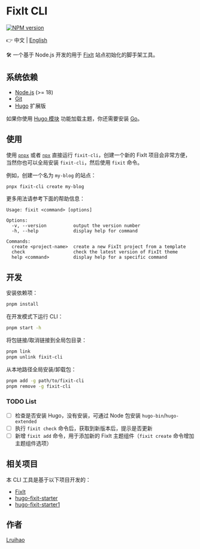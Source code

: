 # FixIt CLI

[![NPM version](https://img.shields.io/npm/v/fixit-cli.svg)](https://www.npmjs.com/package/fixit-cli)

👉 中文 | [English](README.en.md)

🛠️ 一个基于 Node.js 开发的用于 [FixIt](https://github.com/hugo-fixit/FixIt) 站点初始化的脚手架工具。

## 系统依赖

- [Node.js](https://nodejs.org/) (>= 18)
- [Git](https://git-scm.com/)
- [Hugo](https://gohugo.io/) 扩展版

如果你使用 [Hugo 模块](https://gohugo.io/hugo-modules/) 功能加载主题，你还需要安装 [Go](https://golang.org/dl/)。

## 使用

使用 [`pnpx`](https://pnpm.io/cli/dlx) 或者 [`npx`](https://docs.npmjs.com/cli/v11/commands/npx) 直接运行 `fixit-cli`，创建一个新的 FixIt 项目会非常方便，当然你也可以全局安装 `fixit-cli`，然后使用 `fixit` 命令。

例如，创建一个名为 `my-blog` 的站点：

```bash
pnpx fixit-cli create my-blog
```

更多用法请参考下面的帮助信息：

```plain
Usage: fixit <command> [options]

Options:
  -v, --version          output the version number
  -h, --help             display help for command

Commands:
  create <project-name>  create a new FixIt project from a template
  check                  check the latest version of FixIt theme
  help <command>         display help for a specific command
```

## 开发

安装依赖项：

```bash
pnpm install
```

在开发模式下运行 CLI：

```bash
pnpm start -h
```

将包链接/取消链接到全局包目录：

```bash
pnpm link
pnpm unlink fixit-cli
```

从本地路径全局安装/卸载包：

```bash
pnpm add -g path/to/fixit-cli
pnpm remove -g fixit-cli
```

### TODO List

- [ ] 检查是否安装 Hugo，没有安装，可通过 Node 包安装 `hugo-bin`/`hugo-extended`
- [ ] 执行 `fixit check` 命令后，获取到新版本后，提示是否更新
- [ ] 新增 `fixit add` 命令，用于添加新的 FixIt 主题组件（`fixit create` 命令增加主题组件选项）

## 相关项目

本 CLI 工具是基于以下项目开发的：

- [FixIt](https://github.com/hugo-fixit/FixIt)
- [hugo-fixit-starter](https://github.com/hugo-fixit/hugo-fixit-starter)
- [hugo-fixit-starter1](https://github.com/hugo-fixit/hugo-fixit-starter1)

## 作者

[Lruihao](https://github.com/Lruihao "在 GitHub 上关注我")
